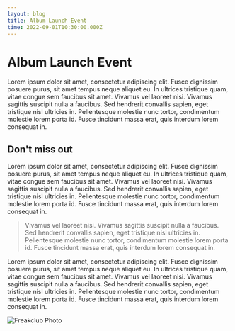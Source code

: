 ```yaml
---
layout: blog
title: Album Launch Event
time: 2022-09-01T10:30:00.000Z
---
```

# Album Launch Event

Lorem ipsum dolor sit amet, consectetur adipiscing elit. Fusce dignissim posuere purus, sit amet tempus neque aliquet eu. In ultrices tristique quam, vitae congue sem faucibus sit amet. Vivamus vel laoreet nisi. Vivamus sagittis suscipit nulla a faucibus. Sed hendrerit convallis sapien, eget tristique nisl ultricies in. Pellentesque molestie nunc tortor, condimentum molestie lorem porta id. Fusce tincidunt massa erat, quis interdum lorem consequat in.

## Don't miss out

Lorem ipsum dolor sit amet, consectetur adipiscing elit. Fusce dignissim posuere purus, sit amet tempus neque aliquet eu. In ultrices tristique quam, vitae congue sem faucibus sit amet. Vivamus vel laoreet nisi. Vivamus sagittis suscipit nulla a faucibus. Sed hendrerit convallis sapien, eget tristique nisl ultricies in. Pellentesque molestie nunc tortor, condimentum molestie lorem porta id. Fusce tincidunt massa erat, quis interdum lorem consequat in.

>  Vivamus vel laoreet nisi. Vivamus sagittis suscipit nulla a faucibus. Sed hendrerit convallis sapien, eget tristique nisl ultricies in. Pellentesque molestie nunc tortor, condimentum molestie lorem porta id. Fusce tincidunt massa erat, quis interdum lorem consequat in.

Lorem ipsum dolor sit amet, consectetur adipiscing elit. Fusce dignissim posuere purus, sit amet tempus neque aliquet eu. In ultrices tristique quam, vitae congue sem faucibus sit amet. Vivamus vel laoreet nisi. Vivamus sagittis suscipit nulla a faucibus. Sed hendrerit convallis sapien, eget tristique nisl ultricies in. Pellentesque molestie nunc tortor, condimentum molestie lorem porta id. Fusce tincidunt massa erat, quis interdum lorem consequat in.

![Freakclub Photo](/images/freakclub.webp "Freakclub Photo")